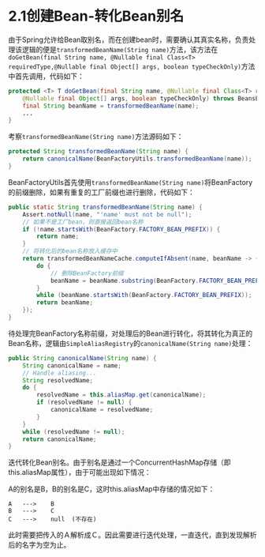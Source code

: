 # 2.1创建Bean-转化Bean别名

由于Spring允许给Bean取别名，而在创建bean时，需要确认其真实名称，负责处理该逻辑的便是`transformedBeanName(String name)`方法，该方法在`doGetBean(final String name, @Nullable final Class<T> requiredType,@Nullable final Object[] args, boolean typeCheckOnly)`方法中首先调用，代码如下：

```java
protected <T> T doGetBean(final String name, @Nullable final Class<T> requiredType,
    @Nullable final Object[] args, boolean typeCheckOnly) throws BeansException {
    final String beanName = transformedBeanName(name);
    ...
}
```

考察`transformedBeanName(String name)`方法源码如下：

```java
protected String transformedBeanName(String name) {
    return canonicalName(BeanFactoryUtils.transformedBeanName(name));
}
```

BeanFactoryUtils首先使用`transformedBeanName(String name)`将BeanFactory的前缀删除，如果有重复的工厂前缀也进行删除，代码如下：

```java
public static String transformedBeanName(String name) {
    Assert.notNull(name, "'name' must not be null");
    // 如果不是工厂bean，则直接返回bean名称
    if (!name.startsWith(BeanFactory.FACTORY_BEAN_PREFIX)) {
        return name;
    }
    // 将转化后的bean名称放入缓存中
    return transformedBeanNameCache.computeIfAbsent(name, beanName -> {
        do {
            // 删除BeanFactory前缀
            beanName = beanName.substring(BeanFactory.FACTORY_BEAN_PREFIX.length());
        }
        while (beanName.startsWith(BeanFactory.FACTORY_BEAN_PREFIX));
        return beanName;
    });
}
```

待处理完BeanFactory名称前缀，对处理后的Bean进行转化，将其转化为真正的Bean名称，逻辑由`SimpleAliasRegistry`的`canonicalName(String name)`处理：

```java
public String canonicalName(String name) {
    String canonicalName = name;
    // Handle aliasing...
    String resolvedName;
    do {
        resolvedName = this.aliasMap.get(canonicalName);
        if (resolvedName != null) {
            canonicalName = resolvedName;
        }
    }
    while (resolvedName != null);
    return canonicalName;
}
```

迭代转化Bean别名。由于别名是通过一个ConcurrentHashMap存储（即this.aliasMap属性），由于可能出现如下情况：

A的别名是B，B的别名是C，这时this.aliasMap中存储的情况如下：

```shell
A   --->    B
B   --->    C
C   --->    null  (不存在)
```

此时需要把传入的Ａ解析成Ｃ。因此需要进行迭代处理，一直迭代，直到发现解析后的名字为空为止。

